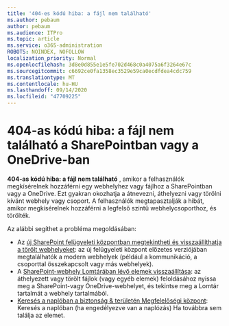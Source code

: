 ```yaml
---
title: '404-es kódú hiba: a fájl nem található'
ms.author: pebaum
author: pebaum
ms.audience: ITPro
ms.topic: article
ms.service: o365-administration
ROBOTS: NOINDEX, NOFOLLOW
localization_priority: Normal
ms.openlocfilehash: 3d8e0d855e1e5fe702d468c0a4075a6f3264e67c
ms.sourcegitcommit: c6692ce0fa1358ec3529e59ca0ecdfdea4cdc759
ms.translationtype: MT
ms.contentlocale: hu-HU
ms.lasthandoff: 09/14/2020
ms.locfileid: "47709225"
---
```

# <a name="error-404-file-not-found-in-sharepoint-or-onedrive"></a>404-as kódú hiba: a fájl nem található a SharePointban vagy a OneDrive-ban

**404-as kódú hiba: a fájl nem található** , amikor a felhasználók megkísérelnek hozzáférni egy webhelyhez vagy fájlhoz a SharePointban vagy a OneDrive. Ezt gyakran okozhatja a átnevezni, áthelyezni vagy törölni kívánt webhely vagy csoport.
A felhasználók megtapasztalják a hibát, amikor megkísérelnek hozzáférni a legfelső szintű webhelycsoporthoz, és törölték.

Az alábbi segíthet a probléma megoldásában:
- Az [új SharePoint felügyeleti központban megtekintheti és visszaállíthatja a törölt webhelyeket](https://docs.microsoft.com/sharepoint/view-and-restore-deleted-sites-in-new-admin-center): az új felügyeleti központ előzetes verziójában megtalálhatók a modern webhelyek (például a kommunikáció, a csoporttal összekapcsolt vagy más webhelyek).
- A [SharePoint-webhely Lomtárában lévő elemek visszaállítása](https://support.office.com/article/Restore-items-in-the-Recycle-Bin-of-a-SharePoint-site-6df466b6-55f2-4898-8d6e-c0dff851a0be): az áthelyezett vagy törölt fájlok (vagy egyéb elemek) feloldásához nyissa meg a SharePoint-vagy OneDrive-webhelyet, és tekintse meg a Lomtár tartalmát a webhely tartalmából.
- [Keresés a naplóban a biztonság &amp; területén Megfelelőségi központ](https://docs.microsoft.com/microsoft-365/compliance/search-the-audit-log-in-security-and-compliance): Keresés a naplóban (ha engedélyezve van a naplózás) Ha továbbra sem találja az elemet.